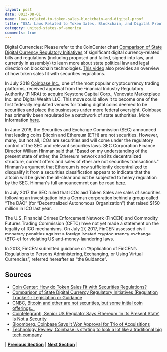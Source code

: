 ```yaml
---
layout: post
date: 0013-08-01
name: laws-related-to-token-sales-blockchain-and-digital-proof
title: "USA: Laws Related to Token Sales, Blockchain, and Digital Proof"
category: united-states-of-america
comments: true
---
```


Digital Currencies: Please refer to the CoinCenter chart [Comparison of State Digital Currency Regulatory Initiatives](https://docs.google.com/spreadsheets/d/e/2PACX-1vRcG58P8grE68J4vX45yPCmZZccnVRY0bGF0wuaiJMAdS8ko5D18-_Xse1oVL2SJNeVB3HV8Fu0ZzRv/pubhtml?gid=0&single=true) of significant digital currency-related bills and regulations (including proposed and failed, signed into law, and currently in assembly) to learn more about state political law and legal direction on blockchain technologies. [This video](https://coincenter.org/entry/how-do-token-sales-fit-with-securities-regulations) also provides an overview of how token sales fit with securities regulations. 

In July 2018 [Coinbase Inc.](www.coinbase.com), one of the most popular cryptocurrency trading platforms, received approval from  the Financial Industry Regulatory Authority (FINRA) to acquire Keystone Capital Corp., Venovate Marketplace Inc. and Digital Wealth LLC. This move could allow it to become one of the first federally regulated venues for trading digital coins deemed to be securities and place the businesses under more federal oversight. Coinbase has primarily been regulated by a patchwork of state authorities. More information [here](https://www.bloomberg.com/news/articles/2018-07-16/coinbase-says-it-has-green-light-to-list-coins-deemed-securities). 

In June 2018, the Securities and Exchange Commission (SEC) announced that leading coins Bitcoin and Ethereum (ETH) are not securities. However, many, but not all, ICOs are securities and will come under the regulatory control of the SEC and relevant securities laws. SEC Corporation Finance Director William Hinman said that "Based on my understanding of the present state of ether, the Ethereum network and its decentralized structure, current offers and sales of ether are not securities transactions." Hinman’s argument that Ethereum is now sufficiently decentralized to disqualify it from a securities classification appears to indicate that the altcoin will be given the all-clear and not be subjected to heavy regulation by the SEC. Hinman's full announcement can be read [here](https://www.sec.gov/news/speech/speech-hinman-061418). 

In July 2017 the SEC ruled that ICOs and Token Sales are sales of securities following an investigation into a German corporation behind a group called “The DAO” (for “Decentralized Autonomous Organization”) that raised $150 million in ICO last year.

The U.S. Financial Crimes Enforcement Network (FinCEN) and Commodity Futures Trading Commission (CFTC) have not yet made a statement on the legality of ICO mechanisms. On July 27, 2017, FinCEN assessed civil monetary penalties against a foreign located cryptocurrency exchange (BTC-e) for violating US anti-money-laundering laws.

In 2013, FinCEN submitted guidance on “Application of FinCEN’s Regulations to Persons Administering, Exchanging, or Using Virtual Currencies”, referred hereafter as “the Guidance”.



Sources
------ 
- [Coin Center: How do Token Sales Fit with Securities Regulations?](https://coincenter.org/entry/how-do-token-sales-fit-with-securities-regulations)
- [Comparison of State Digital Currency Regulatory Initiatives (Regulation Tracker) : Legislation or Guidance](https://docs.google.com/spreadsheets/d/e/2PACX-1vRcG58P8grE68J4vX45yPCmZZccnVRY0bGF0wuaiJMAdS8ko5D18-_Xse1oVL2SJNeVB3HV8Fu0ZzRv/pubhtml?gid=0&single=true)
- [CNBC, Bitcoin and ether are not securities, but some initial coin offerings...](https://www.cnbc.com/video/2018/06/14/sec-bitcoin-ethereum-not-securities.html)
- [Cointelegraph, Senior US Regulator Says Ethereum ‘in Its Present State’ Is Not a Security](https://cointelegraph.com/news/senior-us-regulator-says-ethereum-in-its-present-state-is-not-a-security)
- [Bloomberg, Coinbase Says It Won Approval for Trio of Acquisitions](https://www.bloomberg.com/news/articles/2018-07-16/coinbase-says-it-has-green-light-to-list-coins-deemed-securities)
- [Technology Review, Coinbase is starting to look a lot like a traditional big tech company](https://www.technologyreview.com/the-download/611664/coinbase-is-starting-to-look-a-lot-like-a-traditional-big-tech-company/?utm_source=newsletters&utm_medium=email&utm_content=2017_07_26&utm_campaign=chain_letter)


| **[Previous Section](https://neo-project.github.io/global-blockchain-compliance-hub//united-states-of-america/USA-governing-by-law.html)** | **[Next Section](https://neo-project.github.io/global-blockchain-compliance-hub//united-states-of-america/USA-securities-related-laws.html)** |


